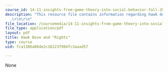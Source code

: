 ```yaml
---
course_id: 14-11-insights-from-game-theory-into-social-behavior-fall-2013
description: "This resource file contains information regarding hawk dove and \"rights\"\
  .\r\n\r\n"
file_location: /coursemedia/14-11-insights-from-game-theory-into-social-behavior-fall-2013/fca1386a864e2c16123f984fc3aaad57_MIT14_11F13_Hawk_Dove.pdf
file_type: application/pdf
layout: pdf
title: Hawk Dove and "Rights"
type: course
uid: fca1386a864e2c16123f984fc3aaad57

---
```

None